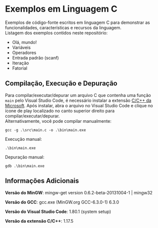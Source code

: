 # Exemplos em Linguagem C

Exemplos de código-fonte escritos em linguagem C para demonstrar as
funcionalidades, características e recursos da linguagem.  
Listagem dos exemplos
contidos neste repositório:

- Olá, mundo!
- Variáveis
- Operadores
- Entrada padrão (scanf)
- Iteração
- Fatorial

## Compilação, Execução e Depuração

Para compilar/executar/depurar um arquivo C que contenha uma função `main` pelo
Visual Studio Code, é necessário instalar a extensão
[C/C++ da Microsoft](https://marketplace.visualstudio.com/items?itemName=ms-vscode.cpptools).
Após instalar, abra o arquivo no Visual Studio Code e clique no ícone de play
localizado no canto superior direito para compilar/executar/depurar.  
Alternativamente, você pode compilar manualmente:

```
gcc -g .\src\main.c -o .\bin\main.exe
```

Execução manual:

```
.\bin\main.exe
```

Depuração manual:

```
gdb .\bin\main.exe
```

## Informações Adicionais

**Versão do MinGW**: mingw-get version 0.6.2-beta-20131004-1 | mingw32

**Versão do GCC**: gcc.exe (MinGW.org GCC-6.3.0-1) 6.3.0

**Versão do Visual Studio Code**: 1.80.1 (system setup)

**Versão da extensão C/C++**: 1.17.5

